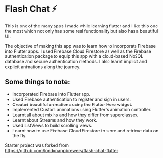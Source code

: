 # Flash Chat ⚡️

This is one of the many apps I made while learning flutter and I like this one the most which not only has some real functionality but also has a beautiful UI.

The objective of making this app was to learn how to incorporate Firebase into Flutter apps. I used Firebase Cloud Firestore as well as the Firebase authentication package to equip this app with a cloud-based NoSQL database and secure authentication methods. I also learnt implicit and explicit animations along the journey.


## Some things to note:
- Incorporated Firebase into Flutter app.  
- Used Firebase authentication to register and sign in users.
- Created beautiful animations using the Flutter Hero widget.
- Implemented Custom animations using Flutter's animation controller.
- Learnt all about mixins and how they differ from superclasses.
- Learnt about Streams and how they work.
- Used ListViews to build scrolling views.
- Learnt how to use Firebase Cloud Firestore to store and retrieve data on the fly.

Starter project was forked from https://github.com/londonappbrewery/flash-chat-flutter
